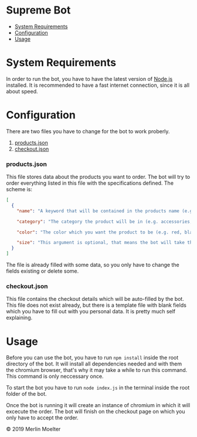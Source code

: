 # Supreme Bot
* [System Requirements](#anchor-requirements)
* [Configuration](#anchor-configuration)
* [Usage](#anchor-usage)

<a name="anchor-requirements"></a>
# System Requirements
In order to run the bot, you have to have the latest version of [Node.js](https://nodejs.org/en/download/) installed.
It is recommended to have a fast internet connection, since it is all about speed.

<a name="anchor-configuration"></a>
# Configuration
There are two files you have to change for the bot to work proberly.
1. [products.json](#anchor-configuration-products)
1. [checkout.json](#anchor-configuration-checkout)
<a name="anchor-configuration-products"></a>
### products.json
This file stores data about the products you want to order. The bot will try to order everything listed in this file with the specifications defined. The scheme is:
```JSON
[
  {
    "name": "A keyword that will be contained in the products name (e.g. the name is 'Supreme®/Nike®/NBA Headband' your keyword could be 'Headband')",

    "category": "The category the product will be in (e.g. accessories, tshirts, hats, ...)",

    "color": "The color which you want the product to be (e.g. red, black, yellow, ...)",

    "size": "This argument is optional, that means the bot will take the smallest available size if nothing is specified here. (e.g. small, medium, large, ...)"
  }
]
```
The file is already filled with some data, so you only have to change the fields existing or delete some.

<a name="anchor-configuration-checkout"></a>
### checkout.json
This file contains the checkout details which will be auto-filled by the bot. This file does not exist already, but there is a template file with blank fields which you have to fill out with you personal data. It is pretty much self explaining.

<a name="anchor-usage"></a>
# Usage
Before you can use the bot, you have to run ``npm install`` inside the root directory of the bot. It will install all dependencies needed and with them the chromium browser, that's why it may take a while to run this command. This command is only neccessary once.

To start the bot you have to run ``node index.js`` in the terminal inside the root folder of the bot.

Once the bot is running it will create an instance of chromium in which it will excecute the order. The bot will finish on the checkout page on which you only have to accept the order.

&copy; 2019 Merlin Moelter
